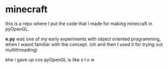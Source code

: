# minecraft

this is a repo where I put the code that I made for making minecraft in pyOpenGL.

**e.py** was one of my early experiments with object oriented programming, when I wasnt familiar with the concept.
(oh and then I used it for trying out multithreading)

btw i gave up cos pyOpenGL is like s l o w
